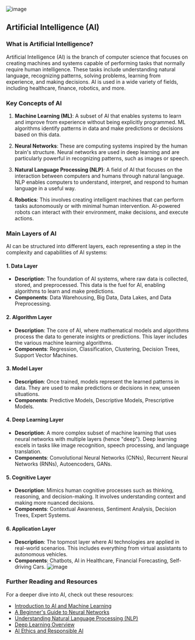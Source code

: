 ![image](https://github.com/user-attachments/assets/0bda2076-5ead-4191-9ace-62711f21e995)

## **Artificial Intelligence (AI)**

### **What is Artificial Intelligence?**
Artificial Intelligence (AI) is the branch of computer science that focuses on creating machines and systems capable of performing tasks that normally require human intelligence. These tasks include understanding natural language, recognizing patterns, solving problems, learning from experience, and making decisions. AI is used in a wide variety of fields, including healthcare, finance, robotics, and more.

### **Key Concepts of AI**
1. **Machine Learning (ML)**: A subset of AI that enables systems to learn and improve from experience without being explicitly programmed. ML algorithms identify patterns in data and make predictions or decisions based on this data.

2. **Neural Networks**: These are computing systems inspired by the human brain's structure. Neural networks are used in deep learning and are particularly powerful in recognizing patterns, such as images or speech.

3. **Natural Language Processing (NLP)**: A field of AI that focuses on the interaction between computers and humans through natural language. NLP enables computers to understand, interpret, and respond to human language in a useful way.

4. **Robotics**: This involves creating intelligent machines that can perform tasks autonomously or with minimal human intervention. AI-powered robots can interact with their environment, make decisions, and execute actions.

### **Main Layers of AI**

AI can be structured into different layers, each representing a step in the complexity and capabilities of AI systems:

#### 1. **Data Layer**
   - **Description**: The foundation of AI systems, where raw data is collected, stored, and preprocessed. This data is the fuel for AI, enabling algorithms to learn and make predictions.
   - **Components**: Data Warehousing, Big Data, Data Lakes, and Data Preprocessing.

#### 2. **Algorithm Layer**
   - **Description**: The core of AI, where mathematical models and algorithms process the data to generate insights or predictions. This layer includes the various machine learning algorithms.
   - **Components**: Regression, Classification, Clustering, Decision Trees, Support Vector Machines.

#### 3. **Model Layer**
   - **Description**: Once trained, models represent the learned patterns in data. They are used to make predictions or decisions in new, unseen situations.
   - **Components**: Predictive Models, Descriptive Models, Prescriptive Models.

#### 4. **Deep Learning Layer**
   - **Description**: A more complex subset of machine learning that uses neural networks with multiple layers (hence "deep"). Deep learning excels in tasks like image recognition, speech processing, and language translation.
   - **Components**: Convolutional Neural Networks (CNNs), Recurrent Neural Networks (RNNs), Autoencoders, GANs.

#### 5. **Cognitive Layer**
   - **Description**: Mimics human cognitive processes such as thinking, reasoning, and decision-making. It involves understanding context and making more nuanced decisions.
   - **Components**: Contextual Awareness, Sentiment Analysis, Decision Trees, Expert Systems.

#### 6. **Application Layer**
   - **Description**: The topmost layer where AI technologies are applied in real-world scenarios. This includes everything from virtual assistants to autonomous vehicles.
   - **Components**: Chatbots, AI in Healthcare, Financial Forecasting, Self-driving Cars.
     ![image](https://github.com/user-attachments/assets/e458c5ad-5509-438a-8831-117c93244b8e)


### **Further Reading and Resources**
For a deeper dive into AI, check out these resources:
- [Introduction to AI and Machine Learning](https://www.ibm.com/cloud/learn/what-is-artificial-intelligence)
- [A Beginner's Guide to Neural Networks](https://towardsdatascience.com/a-beginners-guide-to-neural-networks-and-deep-learning-3b3f6f1ad0b8)
- [Understanding Natural Language Processing (NLP)](https://www.geeksforgeeks.org/introduction-to-natural-language-processing/)
- [Deep Learning Overview](https://deepai.org/machine-learning-glossary-and-terms/deep-learning)
- [AI Ethics and Responsible AI](https://www.microsoft.com/en-us/ai/responsible-ai)

